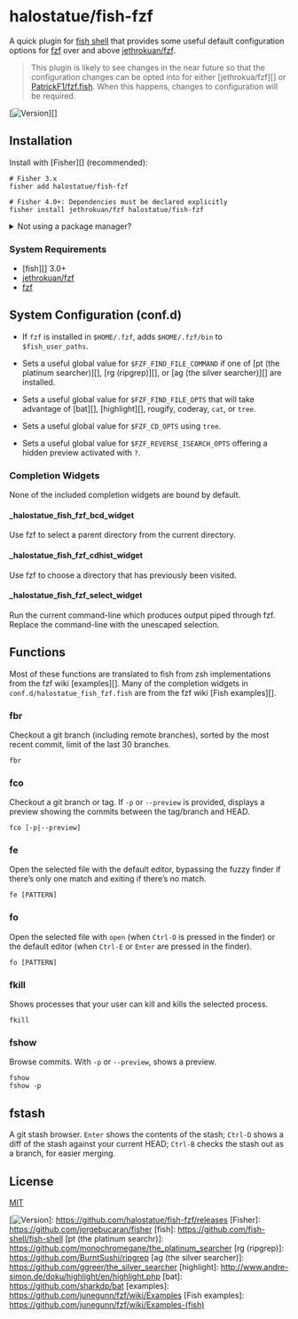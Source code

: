 # halostatue/fish-fzf

A quick plugin for [fish shell][] that provides some useful default
configuration options for [fzf][] over and above [jethrokuan/fzf][].

> This plugin is likely to see changes in the near future so that the
> configuration changes can be opted into for either [jethrokua/fzf][] or
> [PatrickF1/fzf.fish][]. When this happens, changes to configuration will be
> required.

[![Version][]][]

## Installation

Install with [Fisher][] (recommended):

```fish
# Fisher 3.x
fisher add halostatue/fish-fzf

# Fisher 4.0+: Dependencies must be declared explicitly
fisher install jethrokuan/fzf halostatue/fish-fzf
```

<details>
<summary>Not using a package manager?</summary>

---

Copy `conf.d/*.fish` to your fish configuration directory preserving the
directory structure.

</details>

### System Requirements

- [fish][] 3.0+
- [jethrokuan/fzf][]
- [fzf][]

## System Configuration (conf.d)

- If `fzf` is installed in `$HOME/.fzf`, adds `$HOME/.fzf/bin` to
  `$fish_user_paths`.

- Sets a useful global value for `$FZF_FIND_FILE_COMMAND` if one of
  [pt (the platinum searcher)][], [rg (ripgrep)][], or [ag (the silver
  searcher)][] are installed.

- Sets a useful global value for `$FZF_FIND_FILE_OPTS` that will take
  advantage of [bat][], [highlight][], rougify, coderay, `cat`, or `tree`.

- Sets a useful global value for `$FZF_CD_OPTS` using `tree`.

- Sets a useful global value for `$FZF_REVERSE_ISEARCH_OPTS` offering a
  hidden preview activated with `?`.

### Completion Widgets

None of the included completion widgets are bound by default.

#### \_halostatue_fish_fzf_bcd_widget

Use fzf to select a parent directory from the current directory.

#### \_halostatue_fish_fzf_cdhist_widget

Use fzf to choose a directory that has previously been visited.

#### \_halostatue_fish_fzf_select_widget

Run the current command-line which produces output piped through fzf. Replace
the command-line with the unescaped selection.

## Functions

Most of these functions are translated to fish from zsh implementations from
the fzf wiki [examples][]. Many of the completion widgets in
`conf.d/halostatue_fish_fzf.fish` are from the fzf wiki [Fish examples][].

### fbr

Checkout a git branch (including remote branches), sorted by the most recent
commit, limit of the last 30 branches.

```shell
fbr
```

### fco

Checkout a git branch or tag. If `-p` or `--preview` is provided, displays a
preview showing the commits between the tag/branch and HEAD.

```shell
fco [-p|--preview]
```

### fe

Open the selected file with the default editor, bypassing the fuzzy finder if
there’s only one match and exiting if there’s no match.

```shell
fe [PATTERN]
```

### fo

Open the selected file with `open` (when `Ctrl-O` is pressed in the finder) or
the default editor (when `Ctrl-E` or `Enter` are pressed in the finder).

```shell
fo [PATTERN]
```

### fkill

Shows processes that your user can kill and kills the selected process.

```shell
fkill
```

### fshow

Browse commits. With `-p` or `--preview`, shows a preview.

```shell
fshow
fshow -p
```

## fstash

A git stash browser. `Enter` shows the contents of the stash; `Ctrl-D` shows a
diff of the stash against your current HEAD; `Ctrl-B` checks the stash out as
a branch, for easier merging.

## License

[MIT](LICENCE.md)

[fish shell]: https://fishshell.com 'friendly interactive shell'
[fzf]: https://github.com/junegunn/fzf
[jethrokuan/fzf]: https://github.com/jethrokuan/fzf
[PatrickF1/fzf.fish]: https://github.com/PatrickF1/fzf.fish
[version]: https://img.shields.io/github/tag/halostatue/fish-fzf.svg?label=Version

[![Version][]]: https://github.com/halostatue/fish-fzf/releases
[Fisher]: https://github.com/jorgebucaran/fisher
[fish]: https://github.com/fish-shell/fish-shell
[pt (the platinum searchr)]: https://github.com/monochromegane/the_platinum_searcher
[rg (ripgrep)]: https://github.com/BurntSushi/ripgrep
[ag (the silver searcher)]: https://github.com/ggreer/the_silver_searcher
[highlight]: http://www.andre-simon.de/doku/highlight/en/highlight.php
[bat]: https://github.com/sharkdp/bat
[examples]: https://github.com/junegunn/fzf/wiki/Examples
[Fish examples]: https://github.com/junegunn/fzf/wiki/Examples-(fish)
